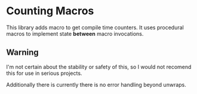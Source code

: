 # Counting Macros

This library adds macro to get compile time counters.
It uses procedural macros to implement state **between** macro invocations.

## Warning
I'm not certain about the stability or safety of this, so I would not
recomend this for use in serious projects.

Additionally there is currently there is no error handling beyond unwraps.
